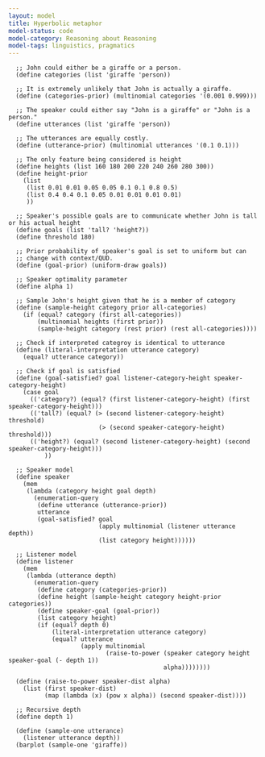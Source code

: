 ```yaml
---
layout: model
title: Hyperbolic metaphor
model-status: code
model-category: Reasoning about Reasoning
model-tags: linguistics, pragmatics
---
```


      ;; John could either be a giraffe or a person.
      (define categories (list 'giraffe 'person))
      
      ;; It is extremely unlikely that John is actually a giraffe.
      (define (categories-prior) (multinomial categories '(0.001 0.999)))
      
      ;; The speaker could either say "John is a giraffe" or "John is a person."
      (define utterances (list 'giraffe 'person))
      
      ;; The utterances are equally costly.
      (define (utterance-prior) (multinomial utterances '(0.1 0.1)))
      
      ;; The only feature being considered is height
      (define heights (list 160 180 200 220 240 260 280 300)) 
      (define height-prior 
        (list
         (list 0.01 0.01 0.05 0.05 0.1 0.1 0.8 0.5)
         (list 0.4 0.4 0.1 0.05 0.01 0.01 0.01 0.01)
         ))
      
      ;; Speaker's possible goals are to communicate whether John is tall or his actual height
      (define goals (list 'tall? 'height?))
      (define threshold 180)
      
      ;; Prior probability of speaker's goal is set to uniform but can
      ;; change with context/QUD.
      (define (goal-prior) (uniform-draw goals))
      
      ;; Speaker optimality parameter
      (define alpha 1)
      
      ;; Sample John's height given that he is a member of category
      (define (sample-height category prior all-categories)
        (if (equal? category (first all-categories))
            (multinomial heights (first prior))
            (sample-height category (rest prior) (rest all-categories))))
            
      ;; Check if interpreted categroy is identical to utterance
      (define (literal-interpretation utterance category)
        (equal? utterance category))
      
      ;; Check if goal is satisfied
      (define (goal-satisfied? goal listener-category-height speaker-category-height)
        (case goal
          (('category?) (equal? (first listener-category-height) (first speaker-category-height)))
          (('tall?) (equal? (> (second listener-category-height) threshold) 
                             (> (second speaker-category-height) threshold)))
          (('height?) (equal? (second listener-category-height) (second speaker-category-height)))
              ))
      
      ;; Speaker model
      (define speaker
        (mem
         (lambda (category height goal depth)
           (enumeration-query
            (define utterance (utterance-prior))
            utterance
            (goal-satisfied? goal
                             (apply multinomial (listener utterance depth))
                             (list category height))))))
      
      ;; Listener model
      (define listener
        (mem 
         (lambda (utterance depth)
           (enumeration-query
            (define category (categories-prior))
            (define height (sample-height category height-prior categories))
            (define speaker-goal (goal-prior))
            (list category height)
            (if (equal? depth 0)
                (literal-interpretation utterance category)
                (equal? utterance
                        (apply multinomial
                               (raise-to-power (speaker category height speaker-goal (- depth 1))
                                               alpha))))))))
      
      (define (raise-to-power speaker-dist alpha)
        (list (first speaker-dist)
              (map (lambda (x) (pow x alpha)) (second speaker-dist))))
      
      ;; Recursive depth
      (define depth 1)
      
      (define (sample-one utterance)
        (listener utterance depth))
      (barplot (sample-one 'giraffe))

